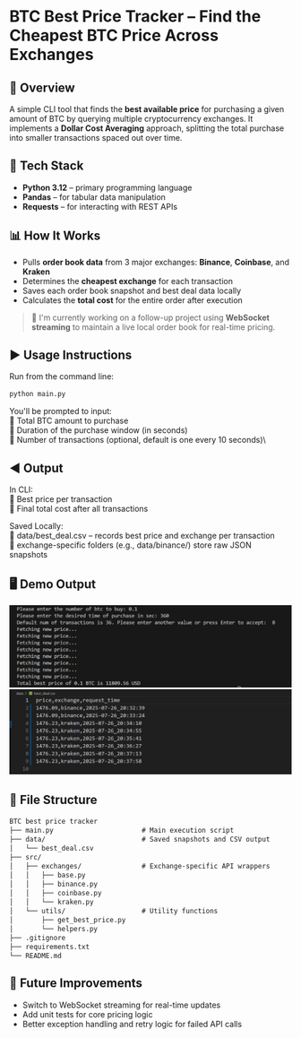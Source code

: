 # BTC Best Price Tracker – Find the Cheapest BTC Price Across Exchanges

## 🔰 Overview

A simple CLI tool that finds the **best available price** for purchasing a given amount of BTC by querying multiple cryptocurrency exchanges. It implements a **Dollar Cost Averaging** approach, splitting the total purchase into smaller transactions spaced out over time.

## 🔧 Tech Stack
- **Python 3.12** – primary programming language
- **Pandas** – for tabular data manipulation
- **Requests** – for interacting with REST APIs


## 📊 How It Works

- Pulls **order book data** from 3 major exchanges: **Binance**, **Coinbase**, and **Kraken**
- Determines the **cheapest exchange** for each transaction
- Saves each order book snapshot and best deal data locally
- Calculates the **total cost** for the entire order after execution

> 🧠 I'm currently working on a follow-up project using **WebSocket streaming** to maintain a live local order book for real-time pricing.

## ▶️ Usage Instructions

Run from the command line:

```bash
python main.py
```

You'll be prompted to input:\
💠 Total BTC amount to purchase\
💠 Duration of the purchase window (in seconds)\
💠 Number of transactions (optional, default is one every 10 seconds)\

## ◀️ Output
In CLI:\
💠 Best price per transaction\
💠 Final total cost after all transactions

Saved Locally:\
💠 data/best_deal.csv – records best price and exchange per transaction\
💠 exchange-specific folders (e.g., data/binance/) store raw JSON snapshots

## 🖥️ Demo Output

![CLI demo](docs/cli_demo_output.png)
![Best_csv_demo_output](docs/best_csv_demo_ouput.png)


## 📁 File Structure
```
BTC best price tracker
├── main.py                      # Main execution script
├── data/                        # Saved snapshots and CSV output
│   └── best_deal.csv
├── src/
│   ├── exchanges/               # Exchange-specific API wrappers
│   │   ├── base.py
│   │   ├── binance.py
│   │   ├── coinbase.py
│   │   └── kraken.py
│   └── utils/                   # Utility functions
│       ├── get_best_price.py
│       └── helpers.py
├── .gitignore
├── requirements.txt
└── README.md
```

## 📌 Future Improvements
- Switch to WebSocket streaming for real-time updates
- Add unit tests for core pricing logic
- Better exception handling and retry logic for failed API calls






